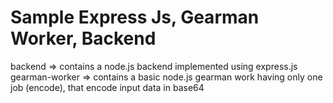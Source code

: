 # Sample Express Js, Gearman Worker, Backend
 
 backend => contains a node.js backend implemented using express.js
 gearman-worker => contains a basic node.js gearman work having only one job (encode), that encode input data in base64
